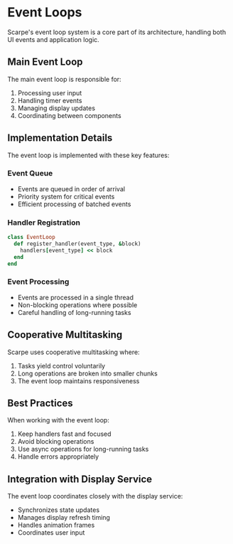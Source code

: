 # Event Loops

Scarpe's event loop system is a core part of its architecture, handling both UI events and application logic.

## Main Event Loop

The main event loop is responsible for:

1. Processing user input
2. Handling timer events
3. Managing display updates
4. Coordinating between components

## Implementation Details

The event loop is implemented with these key features:

### Event Queue
- Events are queued in order of arrival
- Priority system for critical events
- Efficient processing of batched events

### Handler Registration
```ruby
class EventLoop
  def register_handler(event_type, &block)
    handlers[event_type] << block
  end
end
```

### Event Processing
- Events are processed in a single thread
- Non-blocking operations where possible
- Careful handling of long-running tasks

## Cooperative Multitasking

Scarpe uses cooperative multitasking where:

1. Tasks yield control voluntarily
2. Long operations are broken into smaller chunks
3. The event loop maintains responsiveness

## Best Practices

When working with the event loop:

1. Keep handlers fast and focused
2. Avoid blocking operations
3. Use async operations for long-running tasks
4. Handle errors appropriately

## Integration with Display Service

The event loop coordinates closely with the display service:

- Synchronizes state updates
- Manages display refresh timing
- Handles animation frames
- Coordinates user input
